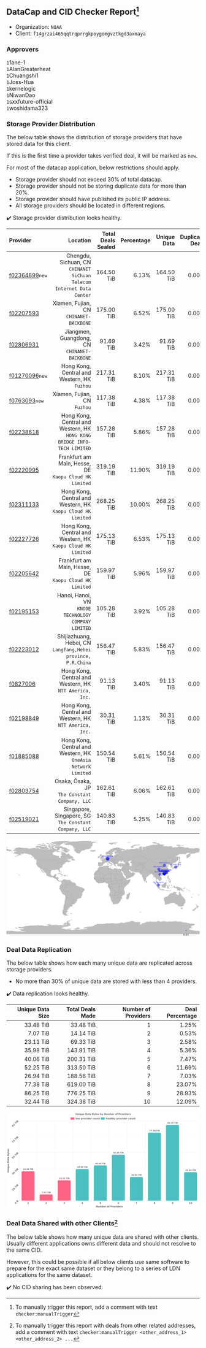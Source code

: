 ## DataCap and CID Checker Report[^1]
 - Organization: `NOAA`
 - Client: `f14grzai465qqtrqprrgkpoygomgvztkgd3axmaya`
### Approvers
`1`1ane-1<br/>`1`AlanGreaterheat<br/>`1`Chuangshi1<br/>`1`Joss-Hua<br/>`1`kernelogic<br/>`1`NiwanDao<br/>`1`sxxfuture-official<br/>`1`woshidama323

### Storage Provider Distribution
The below table shows the distribution of storage providers that have stored data for this client.

If this is the first time a provider takes verified deal, it will be marked as `new`.

For most of the datacap application, below restrictions should apply.
 - Storage provider should not exceed 30% of total datacap.
 - Storage provider should not be storing duplicate data for more than 20%.
 - Storage provider should have published its public IP address.
 - All storage providers should be located in different regions.

✔️ Storage provider distribution looks healthy.

| Provider                                                    |                                                                    Location | Total Deals Sealed | Percentage | Unique Data | Duplicate Deals |
| :---------------------------------------------------------- | --------------------------------------------------------------------------: | -----------------: | ---------: | ----------: | --------------: |
| [f02364899](https://filfox.info/en/address/f02364899)`new`  |    Chengdu, Sichuan, CN<br/>`CHINANET SiChuan Telecom Internet Data Center` |         164.50 TiB |      6.13% |  164.50 TiB |           0.00% |
| [f02207593](https://filfox.info/en/address/f02207593)       |                                  Xiamen, Fujian, CN<br/>`CHINANET-BACKBONE` |         175.00 TiB |      6.52% |  175.00 TiB |           0.00% |
| [f02806931](https://filfox.info/en/address/f02806931)       |                             Jiangmen, Guangdong, CN<br/>`CHINANET-BACKBONE` |          91.69 TiB |      3.42% |   91.69 TiB |           0.00% |
| [f01270096](https://filfox.info/en/address/f01270096)`new`  |                             Hong Kong, Central and Western, HK<br/>`Fuzhou` |         217.31 TiB |      8.10% |  217.31 TiB |           0.00% |
| [f0763093](https://filfox.info/en/address/f0763093)`new`    |                                             Xiamen, Fujian, CN<br/>`Fuzhou` |         117.38 TiB |      4.38% |  117.38 TiB |           0.00% |
| [f02238618](https://filfox.info/en/address/f02238618)       | Hong Kong, Central and Western, HK<br/>`HONG KONG BRIDGE INFO-TECH LIMITED` |         157.28 TiB |      5.86% |  157.28 TiB |           0.00% |
| [f02220995](https://filfox.info/en/address/f02220995)       |                   Frankfurt am Main, Hesse, DE<br/>`Kaopu Cloud HK Limited` |         319.19 TiB |     11.90% |  319.19 TiB |           0.00% |
| [f02311133](https://filfox.info/en/address/f02311133)       |             Hong Kong, Central and Western, HK<br/>`Kaopu Cloud HK Limited` |         268.25 TiB |     10.00% |  268.25 TiB |           0.00% |
| [f02227726](https://filfox.info/en/address/f02227726)       |             Hong Kong, Central and Western, HK<br/>`Kaopu Cloud HK Limited` |         175.13 TiB |      6.53% |  175.13 TiB |           0.00% |
| [f02205642](https://filfox.info/en/address/f02205642)       |                   Frankfurt am Main, Hesse, DE<br/>`Kaopu Cloud HK Limited` |         159.97 TiB |      5.96% |  159.97 TiB |           0.00% |
| [f02195153](https://filfox.info/en/address/f02195153)       |                     Hanoi, Hanoi, VN<br/>`KNODE TECHNOLOGY COMPANY LIMITED` |         105.28 TiB |      3.92% |  105.28 TiB |           0.00% |
| [f02223012](https://filfox.info/en/address/f02223012)       |            Shijiazhuang, Hebei, CN<br/>`Langfang,Hebei province, P.R.China` |         156.47 TiB |      5.83% |  156.47 TiB |           0.00% |
| [f0827006](https://filfox.info/en/address/f0827006)         |                  Hong Kong, Central and Western, HK<br/>`NTT America, Inc.` |          91.13 TiB |      3.40% |   91.13 TiB |           0.00% |
| [f02198849](https://filfox.info/en/address/f02198849)       |                  Hong Kong, Central and Western, HK<br/>`NTT America, Inc.` |          30.31 TiB |      1.13% |   30.31 TiB |           0.00% |
| [f01885088](https://filfox.info/en/address/f01885088)       |            Hong Kong, Central and Western, HK<br/>`OneAsia Network Limited` |         150.54 TiB |      5.61% |  150.54 TiB |           0.00% |
| [f02803754](https://filfox.info/en/address/f02803754)       |                            Osaka, Ōsaka, JP<br/>`The Constant Company, LLC` |         162.61 TiB |      6.06% |  162.61 TiB |           0.00% |
| [f02519021](https://filfox.info/en/address/f02519021)       |                    Singapore, Singapore, SG<br/>`The Constant Company, LLC` |         140.83 TiB |      5.25% |  140.83 TiB |           0.00% |

<img src="https://raw.githubusercontent.com/data-preservation-programs/filplus-checker-assets/main/filecoin-project/filecoin-plus-large-datasets/issues/2115/1695698381324.png"/>

### Deal Data Replication
The below table shows how each many unique data are replicated across storage providers.

- No more than 30% of unique data are stored with less than 4 providers.

✔️ Data replication looks healthy.

| Unique Data Size | Total Deals Made | Number of Providers | Deal Percentage |
| ---------------: | ---------------: | ------------------: | --------------: |
|        33.48 TiB |        33.48 TiB |                   1 |           1.25% |
|         7.07 TiB |        14.14 TiB |                   2 |           0.53% |
|        23.11 TiB |        69.33 TiB |                   3 |           2.58% |
|        35.98 TiB |       143.91 TiB |                   4 |           5.36% |
|        40.06 TiB |       200.31 TiB |                   5 |           7.47% |
|        52.25 TiB |       313.50 TiB |                   6 |          11.69% |
|        26.94 TiB |       188.56 TiB |                   7 |           7.03% |
|        77.38 TiB |       619.00 TiB |                   8 |          23.07% |
|        86.25 TiB |       776.25 TiB |                   9 |          28.93% |
|        32.44 TiB |       324.38 TiB |                  10 |          12.09% |

<img src="https://raw.githubusercontent.com/data-preservation-programs/filplus-checker-assets/main/filecoin-project/filecoin-plus-large-datasets/issues/2115/1695698381986.png"/>

### Deal Data Shared with other Clients[^3]
The below table shows how many unique data are shared with other clients.
Usually different applications owns different data and should not resolve to the same CID.

However, this could be possible if all below clients use same software to prepare for the exact same dataset or they belong to a series of LDN applications for the same dataset.

✔️ No CID sharing has been observed.

[^1]: To manually trigger this report, add a comment with text `checker:manualTrigger`

[^2]: Deals from those addresses are combined into this report as they are specified with `checker:manualTrigger`

[^3]: To manually trigger this report with deals from other related addresses, add a comment with text `checker:manualTrigger <other_address_1> <other_address_2> ...`
